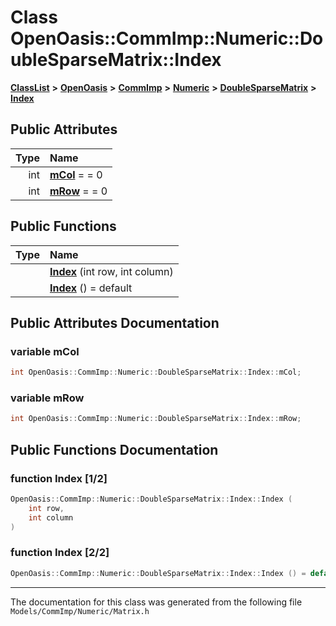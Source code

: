 

# Class OpenOasis::CommImp::Numeric::DoubleSparseMatrix::Index



[**ClassList**](annotated.md) **>** [**OpenOasis**](namespace_open_oasis.md) **>** [**CommImp**](namespace_open_oasis_1_1_comm_imp.md) **>** [**Numeric**](namespace_open_oasis_1_1_comm_imp_1_1_numeric.md) **>** [**DoubleSparseMatrix**](class_open_oasis_1_1_comm_imp_1_1_numeric_1_1_double_sparse_matrix.md) **>** [**Index**](class_open_oasis_1_1_comm_imp_1_1_numeric_1_1_double_sparse_matrix_1_1_index.md)


























## Public Attributes

| Type | Name |
| ---: | :--- |
|  int | [**mCol**](#variable-mcol)   = = 0<br> |
|  int | [**mRow**](#variable-mrow)   = = 0<br> |
















## Public Functions

| Type | Name |
| ---: | :--- |
|   | [**Index**](#function-index-12) (int row, int column) <br> |
|   | [**Index**](#function-index-22) () = default<br> |




























## Public Attributes Documentation




### variable mCol 

```C++
int OpenOasis::CommImp::Numeric::DoubleSparseMatrix::Index::mCol;
```






### variable mRow 

```C++
int OpenOasis::CommImp::Numeric::DoubleSparseMatrix::Index::mRow;
```



## Public Functions Documentation




### function Index [1/2]

```C++
OpenOasis::CommImp::Numeric::DoubleSparseMatrix::Index::Index (
    int row,
    int column
) 
```






### function Index [2/2]

```C++
OpenOasis::CommImp::Numeric::DoubleSparseMatrix::Index::Index () = default
```




------------------------------
The documentation for this class was generated from the following file `Models/CommImp/Numeric/Matrix.h`


